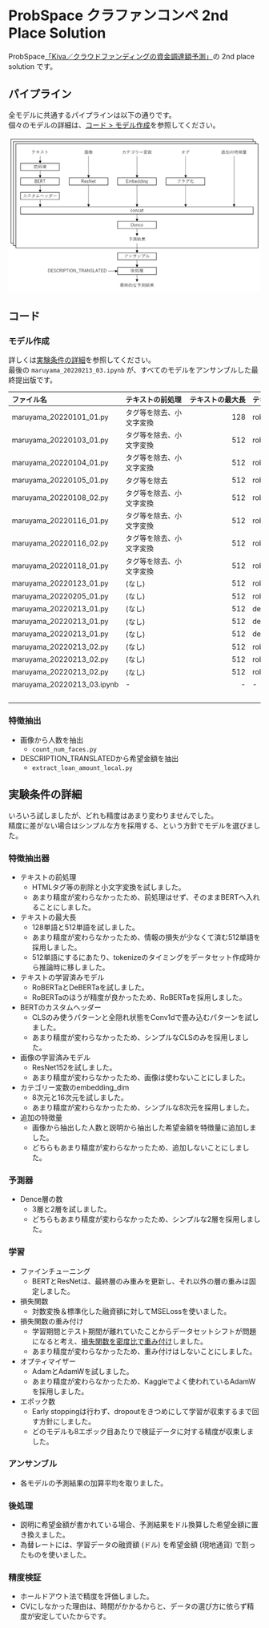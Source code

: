 # ProbSpace クラファンコンペ 2nd Place Solution

ProbSpace[「Kiva／クラウドファンディングの資金調達額予測」](https://comp.probspace.com/competitions/kiva2021)の 2nd place solution です。

## パイプライン

全モデルに共通するパイプラインは以下の通りです。<br />
個々のモデルの詳細は、[コード > モデル作成](#モデル作成)を参照してください。

![pipeline](/pipeline.png)

## コード

### モデル作成

詳しくは[実験条件の詳細](#実験条件の詳細)を参照してください。<br />
最後の `maruyama_20220213_03.ipynb` が、すべてのモデルをアンサンブルした最終提出版です。

|ファイル名|テキストの前処理|テキストの最大長|テキストのモデル|カスタムヘッダー|画像のモデル|embedding_dim|追加の特徴量|Dence層の数|重み付け|オプティマイザー|エポック数|ホールドアウト|Public|Private|
|:---|:---|---:|:---|:---|:---|---:|:---|---:|:---|:---|---:|---:|---:|---:|
|maruyama_20220101_01.py|タグ等を除去、小文字変換|128|roberta-base|CLSのみ|ResNet152|8|(なし)|3|(なし)|Adam|10|218.70|269.4038|266.3941|
|maruyama_20220103_01.py|タグ等を除去、小文字変換|512|roberta-base|CLSのみ|ResNet152|8|(なし)|3|(なし)|Adam|10|225.50|273.9649|271.5372|
|maruyama_20220104_01.py|タグ等を除去、小文字変換|512|roberta-base|CLSのみ|ResNet152|16|(なし)|3|(なし)|Adam|10|220.71|(未投稿)|(未投稿)|
|maruyama_20220105_01.py|タグ等を除去|512|roberta-base|CLSのみ|ResNet152|8|(なし)|3|(なし)|Adam|10|241.58|(未投稿)|(未投稿)|
|maruyama_20220108_02.py|タグ等を除去、小文字変換|512|roberta-base|CLSのみ|(なし)|8|人数|3|(なし)|Adam|10|216.91|265.8470|260.7173|
|maruyama_20220116_01.py|タグ等を除去、小文字変換|512|roberta-base|Conv1d|(なし)|8|人数|3|(なし)|Adam|10|221.49|271.2945|267.9450|
|maruyama_20220116_02.py|タグ等を除去、小文字変換|512|roberta-base|Conv1d|(なし)|8|人数|3|(なし)|Adam|20|212.39|(未投稿)|(未投稿)|
|maruyama_20220118_01.py|タグ等を除去、小文字変換|512|roberta-base|CLSのみ|(なし)|8|希望金額|3|(なし)|Adam|10|236.39|(未投稿)|(未投稿)|
|maruyama_20220123_01.py|(なし)|512|roberta-base|CLSのみ|(なし)|8|人数|2|(なし)|AdamW|10|220.82|267.7851|264.1726|
|maruyama_20220205_01.py|(なし)|512|roberta-base|CLSのみ|(なし)|8|人数|2|密度比|AdamW|10|231.28|277.1100|270.7795|
|maruyama_20220213_01.py|(なし)|512|deberta-base|CLSのみ|(なし)|8|(なし)|2|(なし)|AdamW|8|225.95|(未投稿)|(未投稿)|
|maruyama_20220213_01.py|(なし)|512|deberta-base|CLSのみ|(なし)|8|(なし)|2|(なし)|AdamW|9|228.79|(未投稿)|(未投稿)|
|maruyama_20220213_01.py|(なし)|512|deberta-base|CLSのみ|(なし)|8|(なし)|2|(なし)|AdamW|10|234.98|(未投稿)|(未投稿)|
|maruyama_20220213_02.py|(なし)|512|roberta-base|CLSのみ|(なし)|8|(なし)|2|(なし)|AdamW|8|230.56|(未投稿)|(未投稿)|
|maruyama_20220213_02.py|(なし)|512|roberta-base|CLSのみ|(なし)|8|(なし)|2|(なし)|AdamW|9|228.41|(未投稿)|(未投稿)|
|maruyama_20220213_02.py|(なし)|512|roberta-base|CLSのみ|(なし)|8|(なし)|2|(なし)|AdamW|10|220.62|(未投稿)|(未投稿)|
|maruyama_20220213_03.ipynb|-|-|-|-|-|-|-|-|-|-|-|(未検証)|248.3038|244.7570|
|&nbsp;&nbsp;&nbsp;&nbsp;&nbsp;&nbsp;&nbsp;&nbsp;&nbsp;&nbsp;&nbsp;&nbsp;&nbsp;&nbsp;&nbsp;&nbsp;&nbsp;&nbsp;&nbsp;&nbsp;&nbsp;&nbsp;&nbsp;&nbsp;&nbsp;&nbsp;&nbsp;&nbsp;&nbsp;&nbsp;|&nbsp;&nbsp;&nbsp;&nbsp;&nbsp;&nbsp;&nbsp;&nbsp;&nbsp;&nbsp;&nbsp;&nbsp;&nbsp;&nbsp;&nbsp;&nbsp;&nbsp;&nbsp;&nbsp;&nbsp;&nbsp;&nbsp;&nbsp;&nbsp;&nbsp;&nbsp;&nbsp;&nbsp;&nbsp;&nbsp;|&nbsp;&nbsp;&nbsp;&nbsp;&nbsp;&nbsp;&nbsp;&nbsp;&nbsp;&nbsp;&nbsp;&nbsp;&nbsp;&nbsp;&nbsp;&nbsp;&nbsp;&nbsp;&nbsp;&nbsp;&nbsp;&nbsp;&nbsp;&nbsp;&nbsp;&nbsp;&nbsp;&nbsp;&nbsp;&nbsp;|&nbsp;&nbsp;&nbsp;&nbsp;&nbsp;&nbsp;&nbsp;&nbsp;&nbsp;&nbsp;&nbsp;&nbsp;&nbsp;&nbsp;&nbsp;&nbsp;&nbsp;&nbsp;&nbsp;&nbsp;&nbsp;&nbsp;&nbsp;&nbsp;&nbsp;&nbsp;&nbsp;&nbsp;&nbsp;&nbsp;|&nbsp;&nbsp;&nbsp;&nbsp;&nbsp;&nbsp;&nbsp;&nbsp;&nbsp;&nbsp;&nbsp;&nbsp;&nbsp;&nbsp;&nbsp;&nbsp;&nbsp;&nbsp;&nbsp;&nbsp;&nbsp;&nbsp;&nbsp;&nbsp;&nbsp;&nbsp;&nbsp;&nbsp;&nbsp;&nbsp;|&nbsp;&nbsp;&nbsp;&nbsp;&nbsp;&nbsp;&nbsp;&nbsp;&nbsp;&nbsp;&nbsp;&nbsp;&nbsp;&nbsp;&nbsp;&nbsp;&nbsp;&nbsp;&nbsp;&nbsp;&nbsp;&nbsp;&nbsp;&nbsp;&nbsp;&nbsp;&nbsp;&nbsp;&nbsp;&nbsp;|&nbsp;&nbsp;&nbsp;&nbsp;&nbsp;&nbsp;&nbsp;&nbsp;&nbsp;&nbsp;&nbsp;&nbsp;&nbsp;&nbsp;&nbsp;&nbsp;&nbsp;&nbsp;&nbsp;&nbsp;&nbsp;&nbsp;&nbsp;&nbsp;&nbsp;&nbsp;&nbsp;&nbsp;&nbsp;&nbsp;|&nbsp;&nbsp;&nbsp;&nbsp;&nbsp;&nbsp;&nbsp;&nbsp;&nbsp;&nbsp;&nbsp;&nbsp;&nbsp;&nbsp;&nbsp;&nbsp;&nbsp;&nbsp;&nbsp;&nbsp;&nbsp;&nbsp;&nbsp;&nbsp;&nbsp;&nbsp;&nbsp;&nbsp;&nbsp;&nbsp;|&nbsp;&nbsp;&nbsp;&nbsp;&nbsp;&nbsp;&nbsp;&nbsp;&nbsp;&nbsp;&nbsp;&nbsp;&nbsp;&nbsp;&nbsp;&nbsp;&nbsp;&nbsp;&nbsp;&nbsp;&nbsp;&nbsp;&nbsp;&nbsp;&nbsp;&nbsp;&nbsp;&nbsp;&nbsp;&nbsp;|&nbsp;&nbsp;&nbsp;&nbsp;&nbsp;&nbsp;&nbsp;&nbsp;&nbsp;&nbsp;&nbsp;&nbsp;&nbsp;&nbsp;&nbsp;&nbsp;&nbsp;&nbsp;&nbsp;&nbsp;&nbsp;&nbsp;&nbsp;&nbsp;&nbsp;&nbsp;&nbsp;&nbsp;&nbsp;&nbsp;|&nbsp;&nbsp;&nbsp;&nbsp;&nbsp;&nbsp;&nbsp;&nbsp;&nbsp;&nbsp;&nbsp;&nbsp;&nbsp;&nbsp;&nbsp;&nbsp;&nbsp;&nbsp;&nbsp;&nbsp;&nbsp;&nbsp;&nbsp;&nbsp;&nbsp;&nbsp;&nbsp;&nbsp;&nbsp;&nbsp;|&nbsp;&nbsp;&nbsp;&nbsp;&nbsp;&nbsp;&nbsp;&nbsp;&nbsp;&nbsp;&nbsp;&nbsp;&nbsp;&nbsp;&nbsp;&nbsp;&nbsp;&nbsp;&nbsp;&nbsp;&nbsp;&nbsp;&nbsp;&nbsp;&nbsp;&nbsp;&nbsp;&nbsp;&nbsp;&nbsp;|&nbsp;&nbsp;&nbsp;&nbsp;&nbsp;&nbsp;&nbsp;&nbsp;&nbsp;&nbsp;&nbsp;&nbsp;&nbsp;&nbsp;&nbsp;&nbsp;&nbsp;&nbsp;&nbsp;&nbsp;&nbsp;&nbsp;&nbsp;&nbsp;&nbsp;&nbsp;&nbsp;&nbsp;&nbsp;&nbsp;|&nbsp;&nbsp;&nbsp;&nbsp;&nbsp;&nbsp;&nbsp;&nbsp;&nbsp;&nbsp;&nbsp;&nbsp;&nbsp;&nbsp;&nbsp;&nbsp;&nbsp;&nbsp;&nbsp;&nbsp;&nbsp;&nbsp;&nbsp;&nbsp;&nbsp;&nbsp;&nbsp;&nbsp;&nbsp;&nbsp;|&nbsp;&nbsp;&nbsp;&nbsp;&nbsp;&nbsp;&nbsp;&nbsp;&nbsp;&nbsp;&nbsp;&nbsp;&nbsp;&nbsp;&nbsp;&nbsp;&nbsp;&nbsp;&nbsp;&nbsp;&nbsp;&nbsp;&nbsp;&nbsp;&nbsp;&nbsp;&nbsp;&nbsp;&nbsp;&nbsp;|

### 特徴抽出

- 画像から人数を抽出
    - `count_num_faces.py`
- DESCRIPTION_TRANSLATEDから希望金額を抽出
    - `extract_loan_amount_local.py`

## 実験条件の詳細

いろいろ試しましたが、どれも精度はあまり変わりませんでした。<br />
精度に差がない場合はシンプルな方を採用する、という方針でモデルを選びました。

### 特徴抽出器

- テキストの前処理
    - HTMLタグ等の削除と小文字変換を試しました。
    - あまり精度が変わらなかったため、前処理はせず、そのままBERTへ入れることにしました。
- テキストの最大長
    - 128単語と512単語を試しました。
    - あまり精度が変わらなかったため、情報の損失が少なくて済む512単語を採用しました。
    - 512単語にするにあたり、tokenizeのタイミングをデータセット作成時から推論時に移しました。
- テキストの学習済みモデル
    - RoBERTaとDeBERTaを試しました。
    - RoBERTaのほうが精度が良かったため、RoBERTaを採用しました。
- BERTのカスタムヘッダー
    - CLSのみ使うパターンと全隠れ状態をConv1dで畳み込むパターンを試しました。
    - あまり精度が変わらなかったため、シンプルなCLSのみを採用しました。
- 画像の学習済みモデル
    - ResNet152を試しました。
    - あまり精度が変わらなかったため、画像は使わないことにしました。
- カテゴリー変数のembedding_dim
    - 8次元と16次元を試しました。
    - あまり精度が変わらなかったため、シンプルな8次元を採用しました。
- 追加の特徴量
    - 画像から抽出した人数と説明から抽出した希望金額を特徴量に追加しました。
    - どちらもあまり精度が変わらなかったため、追加しないことにしました。

### 予測器

- Dence層の数
    - 3層と2層を試しました。
    - どちらもあまり精度が変わらなかったため、シンプルな2層を採用しました。

### 学習

- ファインチューニング
    - BERTとResNetは、最終層のみ重みを更新し、それ以外の層の重みは固定しました。
- 損失関数
    - 対数変換＆標準化した融資額に対してMSELossを使いました。
- 損失関数の重み付け
    - 学習期間とテスト期間が離れていたことからデータセットシフトが問題になると考え、[損失関数を密度比で重み付け](https://arxiv.org/abs/2006.04662)しました。
    - あまり精度が変わらなかったため、重み付けはしないことにしました。
- オプティマイザー
    - AdamとAdamWを試しました。
    - あまり精度が変わらなかったため、Kaggleでよく使われているAdamWを採用しました。
- エポック数
    - Early stoppingは行わず、dropoutをきつめにして学習が収束するまで回す方針にしました。
    - どのモデルも8エポック目あたりで検証データに対する精度が収束しました。

### アンサンブル

- 各モデルの予測結果の加算平均を取りました。

### 後処理

- 説明に希望金額が書かれている場合、予測結果をドル換算した希望金額に置き換えました。
- 為替レートには、学習データの融資額 (ドル) を希望金額 (現地通貨) で割ったものを使いました。

### 精度検証

- ホールドアウト法で精度を評価しました。
- CVにしなかった理由は、時間がかかるからと、データの選び方に依らず精度が安定していたからです。
